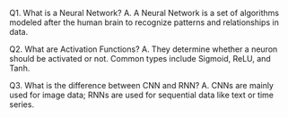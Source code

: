 Q1. What is a Neural Network?
A. A Neural Network is a set of algorithms modeled after the human brain to recognize patterns and relationships in data.

Q2. What are Activation Functions?
A. They determine whether a neuron should be activated or not. Common types include Sigmoid, ReLU, and Tanh.

Q3. What is the difference between CNN and RNN?
A. CNNs are mainly used for image data; RNNs are used for sequential data like text or time series.
